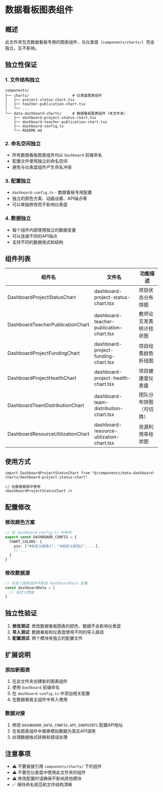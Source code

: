 # 数据看板图表组件

## 概述

此文件夹包含数据看板专用的图表组件，与仪表盘（`components/charts/`）完全独立，互不影响。

## 独立性保证

### 1. 文件结构独立
```
components/
├── charts/                    # 仪表盘图表组件
│   ├── project-status-chart.tsx
│   ├── teacher-publication-chart.tsx
│   └── ...
└── data-dashboard-charts/     # 数据看板图表组件（本文件夹）
    ├── dashboard-project-status-chart.tsx
    ├── dashboard-teacher-publication-chart.tsx
    ├── dashboard-config.ts
    └── README.md
```

### 2. 命名空间独立
- 所有数据看板图表组件均以 `Dashboard` 前缀命名
- 配置文件使用独立的命名空间
- 避免与仪表盘组件产生命名冲突

### 3. 配置独立
- `dashboard-config.ts` - 数据看板专用配置
- 独立的颜色方案、动画设置、API端点等
- 可以单独修改而不影响仪表盘

### 4. 数据独立
- 每个组件内部使用独立的数据变量
- 可以连接不同的API端点
- 支持不同的数据格式和结构

## 组件列表

| 组件名 | 文件名 | 功能描述 |
|-------|--------|----------|
| DashboardProjectStatusChart | dashboard-project-status-chart.tsx | 项目状态分布饼图 |
| DashboardTeacherPublicationChart | dashboard-teacher-publication-chart.tsx | 教师论文发表统计柱状图 |
| DashboardProjectFundingChart | dashboard-project-funding-chart.tsx | 项目经费趋势折线图 |
| DashboardProjectHealthChart | dashboard-project-health-chart.tsx | 项目健康度仪表盘 |
| DashboardTeamDistributionChart | dashboard-team-distribution-chart.tsx | 团队分布饼图（可切换） |
| DashboardResourceUtilizationChart | dashboard-resource-utilization-chart.tsx | 资源利用率柱状图 |

## 使用方式

```tsx
import DashboardProjectStatusChart from "@/components/data-dashboard-charts/dashboard-project-status-chart"

// 在数据看板中使用
<DashboardProjectStatusChart />
```

## 配置修改

### 修改颜色方案
```typescript
// 在 dashboard-config.ts 中修改
export const DASHBOARD_CONFIG = {
  CHART_COLORS: {
    pie: ["#自定义颜色1", "#自定义颜色2", ...],
    // ...
  }
}
```

### 修改数据源
```typescript
// 在各个图表组件中修改 dashboardData 变量
const dashboardData = [
  // 自定义数据
]
```

## 独立性验证

1. **修改测试**: 修改数据看板图表的颜色、数据不会影响仪表盘
2. **导入测试**: 数据看板和仪表盘使用不同的导入路径
3. **配置测试**: 两个模块有独立的配置文件

## 扩展说明

### 添加新图表
1. 在此文件夹创建新的图表组件
2. 使用 `Dashboard` 前缀命名
3. 在 `dashboard-config.ts` 中添加相关配置
4. 在数据看板主组件中导入使用

### 数据对接
1. 修改 `DASHBOARD_DATA_CONFIG.API_ENDPOINTS` 配置API地址
2. 在各图表组件中替换模拟数据为真实API调用
3. 处理数据格式转换和错误处理

## 注意事项

- ⚠️ 不要直接引用 `components/charts/` 下的组件
- ⚠️ 不要在仪表盘中使用此文件夹的组件
- ⚠️ 修改配置时请确保不影响其他模块
- ✅ 保持命名规范和文件结构清晰 